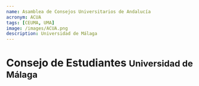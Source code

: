 ```yaml
---
name: Asamblea de Consejos Universitarios de Andalucía
acronym: ACUA
tags: [CEUMA, UMA]
image: /images/ACUA.png
description: Universidad de Málaga
---
```


# Consejo de Estudiantes <small class="text-muted">Universidad de Málaga</small>
